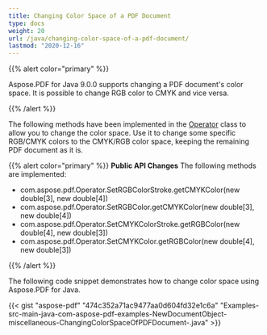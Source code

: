 ```yaml
---
title: Changing Color Space of a PDF Document
type: docs
weight: 20
url: /java/changing-color-space-of-a-pdf-document/
lastmod: "2020-12-16"
---
```


{{% alert color="primary" %}} 

Aspose.PDF for Java 9.0.0 supports changing a PDF document's color space. It is possible to change RGB color to CMYK and vice versa.

{{% /alert %}} 

The following methods have been implemented in the [Operator](https://apireference.aspose.com/java/pdf/com.aspose.pdf/Operator) class to allow you to change the color space. Use it to change some specific RGB/CMYK colors to the CMYK/RGB color space, keeping the remaining PDF document as it is.

{{% alert color="primary" %}} 
**Public API Changes** 
The following methods are implemented:

- com.aspose.pdf.Operator.SetRGBColorStroke.getCMYKColor(new double[3], new double[4])
- com.aspose.pdf.Operator.SetRGBColor.getCMYKColor(new double[3], new double[4])
- com.aspose.pdf.Operator.SetCMYKColorStroke.getRGBColor(new double[4], new double[3])
- com.aspose.pdf.Operator.SetCMYKColor.getRGBColor(new double[4], new double[3])

{{% /alert %}} 

The following code snippet demonstrates how to change color space using Aspose.PDF for Java.

{{< gist "aspose-pdf" "474c352a71ac9477aa0d604fd32e1c6a" "Examples-src-main-java-com-aspose-pdf-examples-NewDocumentObject-miscellaneous-ChangingColorSpaceOfPDFDocument-.java" >}}
